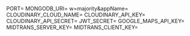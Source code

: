 PORT=
MONGODB_URI=
w=majority&appName=
CLOUDINARY_CLOUD_NAME=
CLOUDINARY_API_KEY=
CLOUDINARY_API_SECRET=
JWT_SECRET=
GOOGLE_MAPS_API_KEY=
MIDTRANS_SERVER_KEY=
MIDTRANS_CLIENT_KEY=